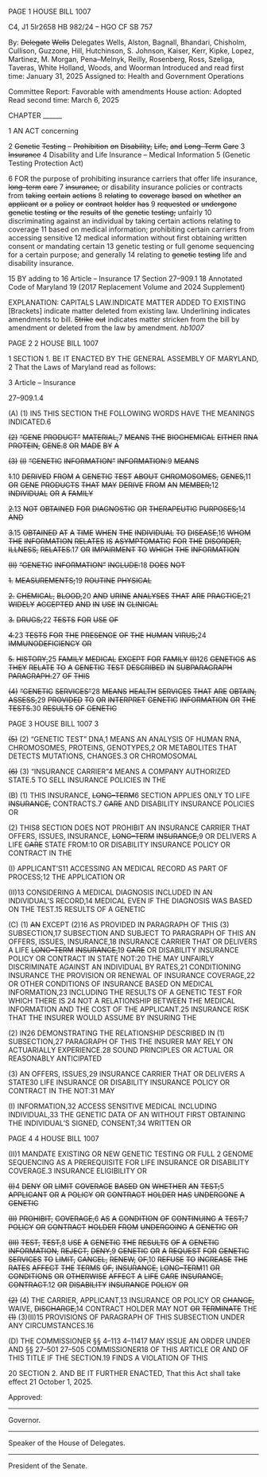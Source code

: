 PAGE 1
HOUSE BILL 1007

C4, J1 5lr2658
HB 982/24 – HGO CF SB 757

By: ~~Delegate~~ ~~Wells~~ Delegates Wells, Alston, Bagnall, Bhandari, Chisholm,
Cullison, Guzzone, Hill, Hutchinson, S. Johnson, Kaiser, Kerr, Kipke,
Lopez, Martinez, M. Morgan, Pena–Melnyk, Reilly, Rosenberg, Ross,
Szeliga, Taveras, White Holland, Woods, and Woorman
Introduced and read first time: January 31, 2025
Assigned to: Health and Government Operations

Committee Report: Favorable with amendments
House action: Adopted
Read second time: March 6, 2025

CHAPTER ______

1 AN ACT concerning

2 ~~Genetic~~ ~~Testing~~ ~~–~~ ~~Prohibition~~ ~~on~~ ~~Disability,~~ ~~Life,~~ ~~and~~ ~~Long–Term~~ ~~Care~~
3 ~~Insurance~~
4 Disability and Life Insurance – Medical Information
5 (Genetic Testing Protection Act)

6 FOR the purpose of prohibiting insurance carriers that offer life insurance, ~~long–term~~ ~~care~~
7 ~~insurance,~~ or disability insurance policies or contracts from ~~taking~~ ~~certain~~ ~~actions~~
8 ~~relating~~ ~~to~~ ~~coverage~~ ~~based~~ ~~on~~ ~~whether~~ ~~an~~ ~~applicant~~ ~~or~~ ~~a~~ ~~policy~~ ~~or~~ ~~contract~~ ~~holder~~ ~~has~~
9 ~~requested~~ ~~or~~ ~~undergone~~ ~~genetic~~ ~~testing~~ ~~or~~ ~~the~~ ~~results~~ ~~of~~ ~~the~~ ~~genetic~~ ~~testing;~~ unfairly
10 discriminating against an individual by taking certain actions relating to coverage
11 based on medical information; prohibiting certain carriers from accessing sensitive
12 medical information without first obtaining written consent or mandating certain
13 genetic testing or full genome sequencing for a certain purpose; and generally
14 relating to ~~genetic~~ ~~testing~~ life and disability insurance.

15 BY adding to
16 Article – Insurance
17 Section 27–909.1
18 Annotated Code of Maryland
19 (2017 Replacement Volume and 2024 Supplement)

EXPLANATION: CAPITALS LAW.INDICATE MATTER ADDED TO EXISTING
[Brackets] indicate matter deleted from existing law.
Underlining indicates amendments to bill.
~~Strike~~ ~~out~~ indicates matter stricken from the bill by amendment or deleted from the law by
amendment. *hb1007*

PAGE 2
2 HOUSE BILL 1007

1 SECTION 1. BE IT ENACTED BY THE GENERAL ASSEMBLY OF MARYLAND,
2 That the Laws of Maryland read as follows:

3 Article – Insurance

27–909.1.4

(A) (1) IN5 THIS SECTION THE FOLLOWING WORDS HAVE THE MEANINGS
INDICATED.6

~~(2)~~ ~~“GENE~~ ~~PRODUCT”~~ ~~MATERIAL,~~7 ~~MEANS~~ ~~THE~~ ~~BIOCHEMICAL~~ ~~EITHER~~
~~RNA~~ ~~PROTEIN,~~ ~~GENE.~~8 ~~OR~~ ~~MADE~~ ~~BY~~ ~~A~~

~~(3)~~ ~~(I)~~ ~~“GENETIC~~ ~~INFORMATION”~~ ~~INFORMATION:~~9 ~~MEANS~~

~~1.~~10 ~~DERIVED~~ ~~FROM~~ ~~A~~ ~~GENETIC~~ ~~TEST~~ ~~ABOUT~~
~~CHROMOSOMES,~~ ~~GENES,~~11 ~~OR~~ ~~GENE~~ ~~PRODUCTS~~ ~~THAT~~ ~~MAY~~ ~~DERIVE~~ ~~FROM~~ ~~AN~~
~~MEMBER;~~12 ~~INDIVIDUAL~~ ~~OR~~ ~~A~~ ~~FAMILY~~

~~2.~~13 ~~NOT~~ ~~OBTAINED~~ ~~FOR~~ ~~DIAGNOSTIC~~ ~~OR~~ ~~THERAPEUTIC~~
~~PURPOSES;~~14 ~~AND~~

~~3.~~15 ~~OBTAINED~~ ~~AT~~ ~~A~~ ~~TIME~~ ~~WHEN~~ ~~THE~~ ~~INDIVIDUAL~~ ~~TO~~
~~DISEASE,~~16 ~~WHOM~~ ~~THE~~ ~~INFORMATION~~ ~~RELATES~~ ~~IS~~ ~~ASYMPTOMATIC~~ ~~FOR~~ ~~THE~~
~~DISORDER,~~ ~~ILLNESS,~~ ~~RELATES.~~17 ~~OR~~ ~~IMPAIRMENT~~ ~~TO~~ ~~WHICH~~ ~~THE~~ ~~INFORMATION~~

~~(II)~~ ~~“GENETIC~~ ~~INFORMATION”~~ ~~INCLUDE:~~18 ~~DOES~~ ~~NOT~~

~~1.~~ ~~MEASUREMENTS;~~19 ~~ROUTINE~~ ~~PHYSICAL~~

~~2.~~ ~~CHEMICAL,~~ ~~BLOOD,~~20 ~~AND~~ ~~URINE~~ ~~ANALYSES~~ ~~THAT~~ ~~ARE~~
~~PRACTICE;~~21 ~~WIDELY~~ ~~ACCEPTED~~ ~~AND~~ ~~IN~~ ~~USE~~ ~~IN~~ ~~CLINICAL~~

~~3.~~ ~~DRUGS;~~22 ~~TESTS~~ ~~FOR~~ ~~USE~~ ~~OF~~

~~4.~~23 ~~TESTS~~ ~~FOR~~ ~~THE~~ ~~PRESENCE~~ ~~OF~~ ~~THE~~ ~~HUMAN~~
~~VIRUS;~~24 ~~IMMUNODEFICIENCY~~ ~~OR~~

~~5.~~ ~~HISTORY,~~25 ~~FAMILY~~ ~~MEDICAL~~ ~~EXCEPT~~ ~~FOR~~ ~~FAMILY~~
~~(I)1~~26 ~~GENETICS~~ ~~AS~~ ~~THEY~~ ~~RELATE~~ ~~TO~~ ~~A~~ ~~GENETIC~~ ~~TEST~~ ~~DESCRIBED~~ ~~IN~~ ~~SUBPARAGRAPH~~
~~PARAGRAPH.~~27 ~~OF~~ ~~THIS~~

~~(4)~~ ~~“GENETIC~~ ~~SERVICES”~~28 ~~MEANS~~ ~~HEALTH~~ ~~SERVICES~~ ~~THAT~~ ~~ARE~~
~~OBTAIN,~~ ~~ASSESS,~~29 ~~PROVIDED~~ ~~TO~~ ~~OR~~ ~~INTERPRET~~ ~~GENETIC~~ ~~INFORMATION~~ ~~OR~~ ~~THE~~
~~TESTS.~~30 ~~RESULTS~~ ~~OF~~ ~~GENETIC~~

PAGE 3
HOUSE BILL 1007 3

~~(5)~~ (2) “GENETIC TEST” DNA,1 MEANS AN ANALYSIS OF HUMAN
RNA, CHROMOSOMES, PROTEINS, GENOTYPES,2 OR METABOLITES THAT DETECTS
MUTATIONS, CHANGES.3 OR CHROMOSOMAL

~~(6)~~ (3) “INSURANCE CARRIER”4 MEANS A COMPANY AUTHORIZED
STATE.5 TO SELL INSURANCE POLICIES IN THE

(B) (1) THIS INSURANCE, ~~LONG–TERM~~6 SECTION APPLIES ONLY TO LIFE
~~INSURANCE,~~ CONTRACTS.7 ~~CARE~~ AND DISABILITY INSURANCE POLICIES OR

(2) THIS8 SECTION DOES NOT PROHIBIT AN INSURANCE CARRIER THAT
OFFERS, ISSUES, INSURANCE, ~~LONG–TERM~~ ~~INSURANCE,~~9 OR DELIVERS A LIFE ~~CARE~~
STATE FROM:10 OR DISABILITY INSURANCE POLICY OR CONTRACT IN THE

(I) APPLICANT’S11 ACCESSING AN MEDICAL RECORD AS PART OF
PROCESS;12 THE APPLICATION OR

(II)13 CONSIDERING A MEDICAL DIAGNOSIS INCLUDED IN AN
INDIVIDUAL’S RECORD,14 MEDICAL EVEN IF THE DIAGNOSIS WAS BASED ON THE
TEST.15 RESULTS OF A GENETIC

(C) (1) ~~AN~~ EXCEPT (2)16 AS PROVIDED IN PARAGRAPH OF THIS
(3) SUBSECTION,17 SUBSECTION AND SUBJECT TO PARAGRAPH OF THIS AN
OFFERS, ISSUES, INSURANCE,18 INSURANCE CARRIER THAT OR DELIVERS A LIFE
~~LONG–TERM~~ ~~INSURANCE,~~19 ~~CARE~~ OR DISABILITY INSURANCE POLICY OR CONTRACT IN
STATE NOT:20 THE MAY UNFAIRLY DISCRIMINATE AGAINST AN INDIVIDUAL BY
RATES,21 CONDITIONING INSURANCE THE PROVISION OR RENEWAL OF INSURANCE
COVERAGE,22 OR OTHER CONDITIONS OF INSURANCE BASED ON MEDICAL
INFORMATION,23 INCLUDING THE RESULTS OF A GENETIC TEST FOR WHICH THERE IS
24 NOT A RELATIONSHIP BETWEEN THE MEDICAL INFORMATION AND THE COST OF THE
APPLICANT.25 INSURANCE RISK THAT THE INSURER WOULD ASSUME BY INSURING THE

(2) IN26 DEMONSTRATING THE RELATIONSHIP DESCRIBED IN
(1) SUBSECTION,27 PARAGRAPH OF THIS THE INSURER MAY RELY ON ACTUARIALLY
EXPERIENCE.28 SOUND PRINCIPLES OR ACTUAL OR REASONABLY ANTICIPATED

(3) AN OFFERS, ISSUES,29 INSURANCE CARRIER THAT OR DELIVERS A
STATE30 LIFE INSURANCE OR DISABILITY INSURANCE POLICY OR CONTRACT IN THE
NOT:31 MAY

(I) INFORMATION,32 ACCESS SENSITIVE MEDICAL INCLUDING
INDIVIDUAL,33 THE GENETIC DATA OF AN WITHOUT FIRST OBTAINING THE
INDIVIDUAL’S SIGNED, CONSENT;34 WRITTEN OR

PAGE 4
4 HOUSE BILL 1007

(II)1 MANDATE EXISTING OR NEW GENETIC TESTING OR FULL
2 GENOME SEQUENCING AS A PREREQUISITE FOR LIFE INSURANCE OR DISABILITY
COVERAGE.3 INSURANCE ELIGIBILITY OR

~~(I)~~4 ~~DENY~~ ~~OR~~ ~~LIMIT~~ ~~COVERAGE~~ ~~BASED~~ ~~ON~~ ~~WHETHER~~ ~~AN~~
~~TEST;~~5 ~~APPLICANT~~ ~~OR~~ ~~A~~ ~~POLICY~~ ~~OR~~ ~~CONTRACT~~ ~~HOLDER~~ ~~HAS~~ ~~UNDERGONE~~ ~~A~~ ~~GENETIC~~

~~(II)~~ ~~PROHIBIT,~~ ~~COVERAGE,~~6 ~~AS~~ ~~A~~ ~~CONDITION~~ ~~OF~~ ~~CONTINUING~~ ~~A~~
~~TEST;~~7 ~~POLICY~~ ~~OR~~ ~~CONTRACT~~ ~~HOLDER~~ ~~FROM~~ ~~UNDERGOING~~ ~~A~~ ~~GENETIC~~ ~~OR~~

~~(III)~~ ~~TEST,~~ ~~TEST,~~8 ~~USE~~ ~~A~~ ~~GENETIC~~ ~~THE~~ ~~RESULTS~~ ~~OF~~ ~~A~~ ~~GENETIC~~
~~INFORMATION,~~ ~~REJECT,~~ ~~DENY,~~9 ~~GENETIC~~ ~~OR~~ ~~A~~ ~~REQUEST~~ ~~FOR~~ ~~GENETIC~~ ~~SERVICES~~ ~~TO~~
~~LIMIT,~~ ~~CANCEL,~~ ~~RENEW,~~ ~~OF,~~10 ~~REFUSE~~ ~~TO~~ ~~INCREASE~~ ~~THE~~ ~~RATES~~ ~~AFFECT~~ ~~THE~~ ~~TERMS~~
~~OF,~~ ~~INSURANCE,~~ ~~LONG–TERM~~11 ~~OR~~ ~~CONDITIONS~~ ~~OR~~ ~~OTHERWISE~~ ~~AFFECT~~ ~~A~~ ~~LIFE~~ ~~CARE~~
~~INSURANCE,~~ ~~CONTRACT.~~12 ~~OR~~ ~~DISABILITY~~ ~~INSURANCE~~ ~~POLICY~~ ~~OR~~

~~(2)~~ (4) THE CARRIER, APPLICANT,13 INSURANCE OR POLICY OR
~~CHANGE,~~ WAIVE, ~~DISCHARGE,~~14 CONTRACT HOLDER MAY NOT ~~OR~~ ~~TERMINATE~~ THE
~~(1)~~ (3)(II)15 PROVISIONS OF PARAGRAPH OF THIS SUBSECTION UNDER ANY
CIRCUMSTANCES.16

(D) THE COMMISSIONER §§ 4–113 4–11417 MAY ISSUE AN ORDER UNDER AND
§§ 27–501 27–505 COMMISSIONER18 OF THIS ARTICLE OR AND OF THIS TITLE IF THE
SECTION.19 FINDS A VIOLATION OF THIS

20 SECTION 2. AND BE IT FURTHER ENACTED, That this Act shall take effect
21 October 1, 2025.

Approved:

________________________________________________________________________________
Governor.

________________________________________________________________________________
Speaker of the House of Delegates.

________________________________________________________________________________
President of the Senate.